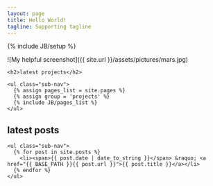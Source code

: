 ```yaml
---
layout: page
title: Hello World!
tagline: Supporting tagline
---
```

{% include JB/setup %}



![My helpful screenshot]({{ site.url }}/assets/pictures/mars.jpg)


<div class="row">
  <div class="span6">

    <h2>latest projects</h2>

    <ul class="sub-nav">
      {% assign pages_list = site.pages %}
      {% assign group = 'projects' %}
      {% include JB/pages_list %}
    </ul>

  </div>
  <div class="span6">
    <h2>latest posts</h2>

    <ul class="sub-nav">
      {% for post in site.posts %}
        <li><span>{{ post.date | date_to_string }}</span> &raquo; <a href="{{ BASE_PATH }}{{ post.url }}">{{ post.title }}</a></li>
      {% endfor %}
    </ul>

  </div>
</div>



